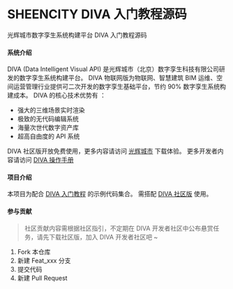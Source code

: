 
# SHEENCITY DIVA 入门教程源码

光辉城市数字孪生系统构建平台 DIVA 入门教程源码

#### 系统介绍
DIVA (Data Intelligent Visual API) 是光辉城市（北京）数字孪生科技有限公司研发的数字孪生系统构建平台。
DIVA 物联网版为物联网、智慧建筑 BIM 运维、空间运营管理行业提供可二次开发的数字孪生基础平台，节约 90% 数字孪生系统构建成本。
DIVA 的核心技术优势有 ：

- 强大的三维场景实时渲染
- 极致的无代码编辑系统
- 海量次世代数字资产库
- 超高自由度的 API 系统

DIVA 社区版开放免费使用，更多内容请访问 [光辉城市](https://www.sheencity.com/diva) 下载体验。
更多开发者内容请访问 [DIVA 操作手册](https://bj.sheencity.com/docs/diva/index.html)

#### 项目介绍

本项目为配合 [DIVA 入门教程](https://bj.sheencity.com/docs/diva/index.html#/start/tutorial/intro) 的示例代码集合。
需搭配 [DIVA 社区版](https://www.sheencity.com/diva) 使用。

#### 参与贡献

> 社区贡献内容需根据社区指引，不定期在 DIVA 开发者社区中公布悬赏任务，请先下载社区版，加入 DIVA 开发者社区吧 ~

1.  Fork 本仓库
2.  新建 Feat_xxx 分支
3.  提交代码
4.  新建 Pull Request

